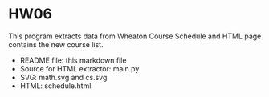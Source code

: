 HW06
===
This program extracts data from Wheaton Course Schedule and HTML page contains the new course list.
- README file: this markdown file
- Source for HTML extractor: main.py
- SVG: math.svg and cs.svg
- HTML: schedule.html